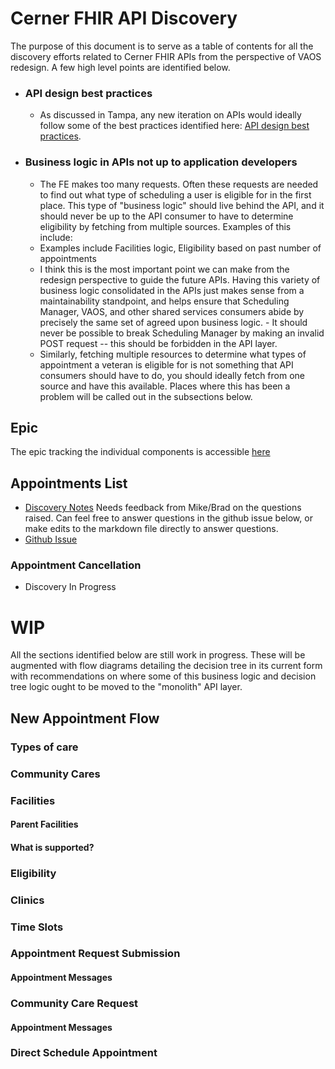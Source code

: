 # Cerner FHIR API Discovery

The purpose of this document is to serve as a table of contents for all the discovery efforts related to Cerner FHIR APIs from the perspective of VAOS redesign. A few high level points are identified below.

- ### API design best practices
  - As discussed in Tampa, any new iteration on APIs would ideally follow some of the best practices identified here: [API design best practices](https://github.com/department-of-veterans-affairs/va.gov-team/blob/master/products/health-care/appointments/va-online-scheduling/engineering/discovery/api_observations.md).

- ### Business logic in APIs not up to application developers
  - The FE makes too many requests. Often these requests are needed to find out what type of scheduling a user is eligible for in the first place. This type of "business logic" should live behind the API, and it should never be up to the API consumer to have to determine eligibility by fetching from multiple sources. Examples of this include: 
  - Examples include Facilities logic, Eligibility based on past number of appointments
  - I think this is the most important point we can make from the redesign perspective to guide the future APIs. Having this variety of business logic consolidated in the APIs just makes sense from a maintainability standpoint, and helps ensure that Scheduling Manager, VAOS, and other shared services consumers abide by precisely the same set of agreed upon business logic.     - It should never be possible to break Scheduling Manager by making an invalid POST request -- this should be forbidden in the API layer. 
  - Similarly, fetching multiple resources to determine what types of appointment a veteran is eligible for is not something that API consumers should have to do, you should ideally fetch from one source and have this available. Places where this has been a problem will be called out in the subsections below.

## Epic
The epic tracking the individual components is accessible [here](https://github.com/department-of-veterans-affairs/va.gov-team/issues/6387)

## Appointments List
- [Discovery Notes](https://github.com/department-of-veterans-affairs/va.gov-team/blob/master/products/health-care/appointments/va-online-scheduling/engineering/discovery/FHIR/appointments.md) Needs feedback from Mike/Brad on the questions raised. Can feel free to answer questions in the github issue below, or make edits to the markdown file directly to answer questions.
- [Github Issue](https://app.zenhub.com/workspace/o/department-of-veterans-affairs/va.gov-team/issues/6386)

### Appointment Cancellation
- Discovery In Progress

# WIP
All the sections identified below are still work in progress. These will be augmented with flow diagrams detailing the decision tree in its current form with recommendations on where some of this business logic and decision tree logic ought to be moved to the "monolith" API layer.
## New Appointment Flow
### Types of care
### Community Cares
### Facilities
#### Parent Facilities
#### What is supported?
### Eligibility
### Clinics
### Time Slots
### Appointment Request Submission
#### Appointment Messages
### Community Care Request
#### Appointment Messages
### Direct Schedule Appointment
